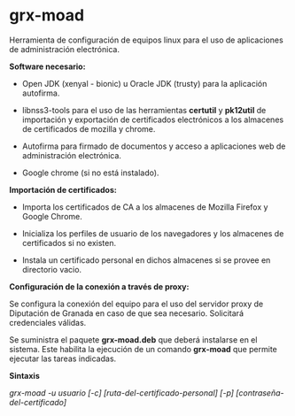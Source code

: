 # grx-moad

Herramienta de configuración de equipos linux para el uso de aplicaciones de administración electrónica.

**Software necesario:**

* Open JDK (xenyal - bionic) u Oracle JDK (trusty) para la aplicación autofirma.

* libnss3-tools para el uso de las herramientas **certutil** y **pk12util** de importación y exportación de certificados electrónicos a los almacenes de certificados de mozilla y chrome.

* Autofirma para firmado de documentos y acceso a aplicaciones web de administración electrónica.

* Google chrome (si no está instalado).


**Importación de certificados:**

* Importa los certificados de CA a los almacenes de Mozilla Firefox y Google Chrome.

* Inicializa los perfiles de usuario de los navegadores y los almacenes de certificados si no existen.

* Instala un certificado personal en dichos almacenes si se provee en directorio vacio.

**Configuración de la conexión a través de proxy:**

Se configura la conexión del equipo para el uso del servidor proxy de Diputación de Granada en caso de que sea necesario. Solicitará credenciales válidas.

Se suministra el paquete **grx-moad.deb** que deberá instalarse en el sistema. Este habilita la ejecución de un comando **grx-moad** que permite ejecutar las tareas indicadas.

**Sintaxis**

*grx-moad -u usuario [-c] [ruta-del-certificado-personal] [-p] [contraseña-del-certificado]*
